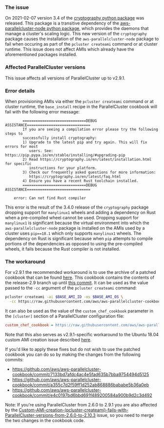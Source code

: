 ### The issue

On 2021-02-07 version 3.4 of the [cryptography python package](https://github.com/pyca/cryptography/blob/master/CHANGELOG.rst#34---2021-02-07) was released. This package is a transitive dependency of the [aws-parallelcluster-node python package](https://pypi.org/project/aws-parallelcluster-node/), which provides the daemons that manage a cluster's scaling logic. This new version of the `cryptography` package causes the installation of the `aws-parallelcluster-node` package to fail when occuring as part of the `pcluster createami` command or at cluster runtime. This issue does not affect AMIs which already have the aforementioned packages installed.


### Affected ParallelCluster versions

This issue affects all versions of ParallelCluster up to v2.9.1.

### Error details

When provisioning AMIs via either the `pcluster createami` command or at cluster runtime, the `base_install` recipe in the ParallelCluster cookbook will fail with the following error message:

```
        =============================DEBUG ASSISTANCE=============================
        If you are seeing a compilation error please try the following steps to
        successfully install cryptography:
        1) Upgrade to the latest pip and try again. This will fix errors for most
           users. See: https://pip.pypa.io/en/stable/installing/#upgrading-pip
        2) Read https://cryptography.io/en/latest/installation.html for specific
           instructions for your platform.
        3) Check our frequently asked questions for more information:
           https://cryptography.io/en/latest/faq.html
        4) Ensure you have a recent Rust toolchain installed.
        =============================DEBUG ASSISTANCE=============================
    
    error: Can not find Rust compiler
```

This error is the result of the 3.4.0 release of the `cryptography` package dropping support for `manylinux1` wheels and adding a dependency on Rust when a pre-compiled wheel cannot be used. Dropping support for `manylinux1` is significant because the virtual environment into which the `aws-parallelcluster-node` package is installed on the AMIs used by a cluster uses `pip==18.1` which only supports `manylinux1` wheels. The dependency on Rust is significant because when `pip` attempts to compile portions of the dependencies as opposed to using the pre-compiled wheels, it fails because the Rust compiler is not installed.

### The workaround

For v2.9.1 the recommended workaround is to use the archive of a patched cookbook that can be found [here](https://raw.githubusercontent.com/aws/aws-parallelcluster-cookbook/release-2.9/patched-cookbooks/aws-parallelcluster-cookbook-2.9.1.tgz). This cookbook contains the contents of the release-2.9 branch up until [this commit](https://github.com/aws/aws-parallelcluster-cookbook/commit/7133bd7afdc4ac4e5fad635b7bba9754494d5125). It can be used as the value passed to the `-cc` argument of the `pcluster createami` command:

```bash
pcluster createami -ai $BASE_AMI_ID -os $BASE_AMI_OS \
  -cc https://raw.githubusercontent.com/aws/aws-parallelcluster-cookbook/release-2.9/patched-cookbooks/aws-parallelcluster-cookbook-2.9.1.tgz
```
It can also be used as the value of the `custom_chef_cookbook` parameter in the `[cluster]` section of a ParallelCluster configuration file:

```ini
custom_chef_cookbook = https://raw.githubusercontent.com/aws/aws-parallelcluster-cookbook/release-2.9/patched-cookbooks/aws-parallelcluster-cookbook-2.9.1.tgz
```

Note that this also serves as v2.9.1-specific workaround to the Ubuntu 18.04 custom AMI creation issue described [here](https://github.com/aws/aws-parallelcluster/wiki/Issue-with-Ubuntu-18.04-Custom-AMI-creation).

If you'd like to apply these fixes but do not wish to use the patched cookbook you can do so by making the changes from the following commits:
* https://github.com/aws/aws-parallelcluster-cookbook/commit/7133bd7afdc4ac4e5fad635b7bba9754494d5125
* https://github.com/aws/aws-parallelcluster-cookbook/commit/a355c7d2f59ff1d252ab868886bababe5b36a0eb
* https://github.com/aws/aws-parallelcluster-cookbook/commit/e4c0197bd6bbd691f489200584a900b9d2c3d492

Note: If you're using ParallelCluster from 2.6.0 to 2.9.1 you are also affected by the [Custom-AMI-creation-(pcluster-createami)-fails-with-ParallelCluster-versions-from-2.6.0-to-2.10.3](https://github.com/aws/aws-parallelcluster/wiki/Custom-AMI-creation-(pcluster-createami)-fails-with-ParallelCluster-versions-from-2.6.0-to-2.10.3) issue, so you need to merge the two changes in the cookbook code.